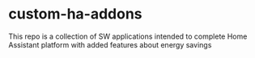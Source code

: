 # custom-ha-addons
This repo is a collection of SW applications intended to complete Home Assistant platform with  added features about energy savings
